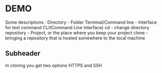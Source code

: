 # DEMO 
Some descriptions :
Directory - Folder
Terminal/Command line - Interface for text command
CLI(Command Line Interface)
cd - change directory 
repository - Project, or the place where you keep your project
clone - bringing a repository that is hosted somewhere to the local machine

## Subheader

In cloning you get two options HTTPS and SSH